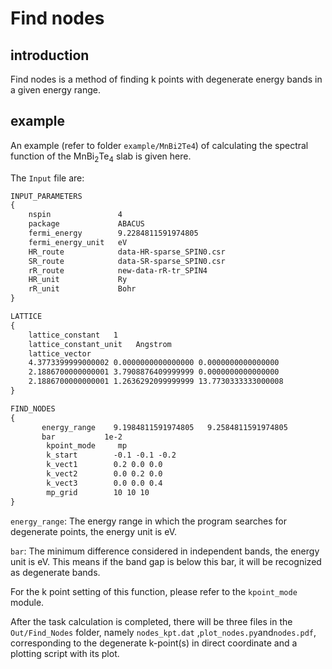 # Find nodes

## introduction

Find nodes is a method of finding k points with degenerate energy bands in a given energy range.

## example

An example (refer to folder `example/MnBi2Te4`) of calculating the spectral function of the MnBi$_2$Te$_4$ slab is given here.

The `Input` file are:

```txt {.line-numbers}
INPUT_PARAMETERS
{
    nspin               4
    package             ABACUS
    fermi_energy        9.2284811591974805
    fermi_energy_unit   eV
    HR_route            data-HR-sparse_SPIN0.csr
    SR_route            data-SR-sparse_SPIN0.csr
    rR_route            new-data-rR-tr_SPIN4
    HR_unit             Ry
    rR_unit             Bohr
}

LATTICE
{
    lattice_constant   1
    lattice_constant_unit   Angstrom
    lattice_vector
    4.3773399999000002 0.0000000000000000 0.0000000000000000
    2.1886700000000001 3.7908876409999999 0.0000000000000000
    2.1886700000000001 1.2636292099999999 13.7730333333000008
}

FIND_NODES
{
       energy_range    9.1984811591974805   9.2584811591974805
       bar           1e-2
        kpoint_mode     mp
        k_start        -0.1 -0.1 -0.2
        k_vect1        0.2 0.0 0.0
        k_vect2        0.0 0.2 0.0
        k_vect3        0.0 0.0 0.4
        mp_grid        10 10 10
}
```
`energy_range`: The energy range in which the program searches for degenerate points, the energy unit is eV.

`bar`: The minimum difference considered in independent bands, the energy unit is eV. This means if the band gap is below this bar, it will be recognized as degenerate bands.

For the k point setting of this function, please refer to the `kpoint_mode` module.

After the task calculation is completed, there will be three files in the `Out/Find_Nodes` folder, namely `nodes_kpt.dat` ,`plot_nodes.py`and`nodes.pdf`, corresponding to the degenerate k-point(s) in direct coordinate and a plotting script with its plot.
